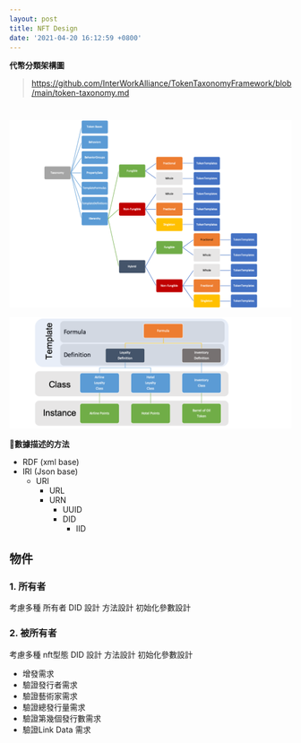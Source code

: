 ```yaml
---
layout: post
title: NFT Design
date: '2021-04-20 16:12:59 +0800'
---
```


**代幣分類架構圖**
> https://github.com/InterWorkAlliance/TokenTaxonomyFramework/blob/main/token-taxonomy.md
# 
![](https://raw.githubusercontent.com/awesome-doge/picgo/main/20210420161424.png?token=AM6DPO2FVYDXSPANC6WFLSDAP2GZ4)

![](https://raw.githubusercontent.com/awesome-doge/picgo/main/20210420162004.png?token=AM6DPO4TW2EI4PPBXM3CLUDAP2HPE)


**數據描述的方法**
* RDF (xml base)
* IRI (Json base)
  * URI
    * URL
    * URN
      * UUID
      * DID
        * IID

## 物件
### 1. 所有者
考慮多種 所有者
DID 設計
    方法設計
    初始化參數設計
### 2. 被所有者
考慮多種 nft型態
DID 設計
    方法設計
    初始化參數設計

* 增發需求
* 驗證發行者需求
* 驗證藝術家需求
* 驗證總發行量需求
* 驗證第幾個發行數需求
* 驗證Link Data 需求